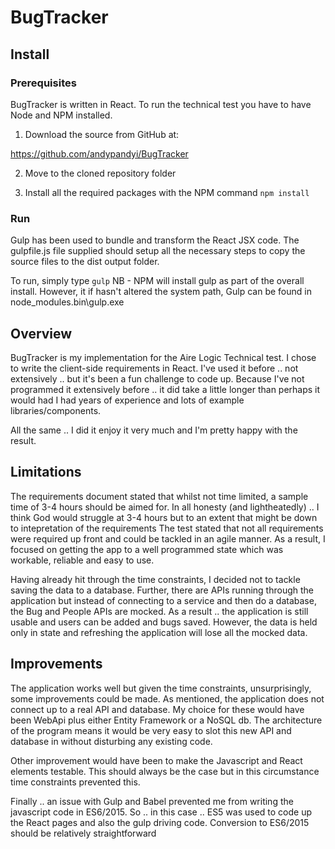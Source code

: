# BugTracker

## Install

### Prerequisites

BugTracker is written in React.
To run the technical test you have to have Node and NPM installed.

1. Download the source from GitHub at:

<https://github.com/andypandyi/BugTracker>

2. Move to the cloned repository folder

3. Install all the required packages with the NPM command
   `npm install`


### Run

Gulp has been used to bundle and transform the React JSX code.
The gulpfile.js file supplied should setup all the necessary steps to copy the source files to the dist output folder.

To run, simply type `gulp`
NB - NPM will install gulp as part of the overall install.
However, it if hasn't altered the system path, Gulp can be found in node_modules\.bin\gulp.exe


## Overview

BugTracker is my implementation for the Aire Logic Technical test.
I chose to write the client-side requirements in React.
I've used it before .. not extensively .. but it's been a fun challenge to code up.
Because I've not programmed it extensively before .. it did take a little longer than perhaps it would had I had years of 
experience and lots of example libraries/components.

All the same .. I did it enjoy it very much and I'm pretty happy with the result.


## Limitations

The requirements document stated that whilst not time limited, a sample time of 3-4 hours should be aimed for.
In all honesty (and lightheatedly) .. I think God would struggle at 3-4 hours but to an extent that might be down to intepretation of the requirements
The test stated that not all requirements were required up front and could be tackled in an agile manner.
As a result, I focused on getting the app to a well programmed state which was workable, reliable and easy to use.

Having already hit through the time constraints, I decided not to tackle saving the data to a database.
Further, there are APIs running through the application but instead of connecting to a service and then do a database, the Bug and People APIs are mocked.
As a result .. the application is still usable and users can be added and bugs saved.
However, the data is held only in state and refreshing the application will lose all the mocked data.


## Improvements

The application works well but given the time constraints, unsurprisingly, some improvements could be made.
As mentioned, the application does not connect up to a real API and database.
My choice for these would have been WebApi plus either Entity Framework or a NoSQL db.
The architecture of the program means it would be very easy to slot this new API and database in without disturbing any existing code.

Other improvement would have been to make the Javascript and React elements testable.
This should always be the case but in this circumstance time constraints prevented this.

Finally .. an issue with Gulp and Babel prevented me from writing the javascript code in ES6/2015.
So .. in this case .. ES5 was used to code up the React pages and also the gulp driving code.
Conversion to ES6/2015 should be relatively straightforward


